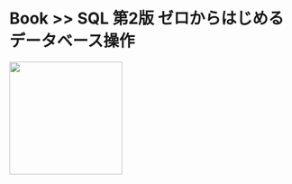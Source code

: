 # Book >> SQL 第2版 ゼロからはじめるデータベース操作

<img src="https://cover.openbd.jp/9784798144450.jpg" style="width: 200px"/>